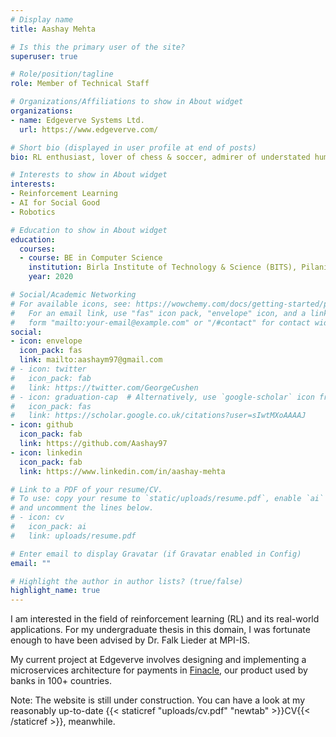 ```yaml
---
# Display name
title: Aashay Mehta

# Is this the primary user of the site?
superuser: true

# Role/position/tagline
role: Member of Technical Staff

# Organizations/Affiliations to show in About widget
organizations:
- name: Edgeverve Systems Ltd.
  url: https://www.edgeverve.com/

# Short bio (displayed in user profile at end of posts)
bio: RL enthusiast, lover of chess & soccer, admirer of understated humor

# Interests to show in About widget
interests:
- Reinforcement Learning
- AI for Social Good
- Robotics

# Education to show in About widget
education:
  courses:
  - course: BE in Computer Science
    institution: Birla Institute of Technology & Science (BITS), Pilani
    year: 2020

# Social/Academic Networking
# For available icons, see: https://wowchemy.com/docs/getting-started/page-builder/#icons
#   For an email link, use "fas" icon pack, "envelope" icon, and a link in the
#   form "mailto:your-email@example.com" or "/#contact" for contact widget.
social:
- icon: envelope
  icon_pack: fas
  link: mailto:aashaym97@gmail.com
# - icon: twitter
#   icon_pack: fab
#   link: https://twitter.com/GeorgeCushen
# - icon: graduation-cap  # Alternatively, use `google-scholar` icon from `ai` icon pack
#   icon_pack: fas
#   link: https://scholar.google.co.uk/citations?user=sIwtMXoAAAAJ
- icon: github
  icon_pack: fab
  link: https://github.com/Aashay97
- icon: linkedin
  icon_pack: fab
  link: https://www.linkedin.com/in/aashay-mehta

# Link to a PDF of your resume/CV.
# To use: copy your resume to `static/uploads/resume.pdf`, enable `ai` icons in `params.toml`, 
# and uncomment the lines below.
# - icon: cv
#   icon_pack: ai
#   link: uploads/resume.pdf

# Enter email to display Gravatar (if Gravatar enabled in Config)
email: ""

# Highlight the author in author lists? (true/false)
highlight_name: true
---
```


I am interested in the field of reinforcement learning (RL) and its real-world applications. For my undergraduate thesis in this domain, I was fortunate enough to have been advised by Dr. Falk Lieder at MPI-IS. 

My current project at Edgeverve involves designing and implementing a microservices architecture for payments in [Finacle](https://www.edgeverve.com/finacle/), our product used by banks in 100+ countries.

<!-- I am interested in the reinforcement learning (RL) paradigm and its applications. I love chess, football (soccer), traveling, outdoor activities, board games, music, and, especially, understated humor.  -->

Note: The website is still under construction. You can have a look at my reasonably up-to-date {{< staticref "uploads/cv.pdf" "newtab" >}}CV{{< /staticref >}}, meanwhile.

<!-- {{< icon name="download" pack="fas" >}} Download my {{< staticref "uploads/demo_resume.pdf" "newtab" >}}resumé{{< /staticref >}}. -->
